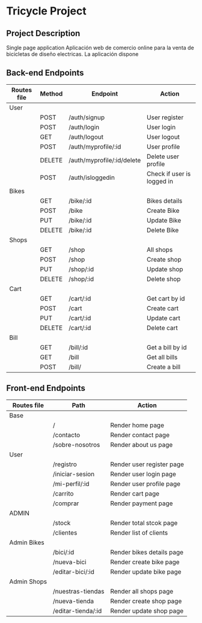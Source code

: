 # Tricycle Project

## Project Description
Single page application
Aplicación web de comercio online para la venta de bicicletas de diseño electricas. La aplicación dispone



## Back-end Endpoints

| Routes file | Method                    | Endpoint                   | Action                                           | 
| ----------- | ------------------------- | ----------------           |------------------------------------------------- |
| User 
|             | POST                      | /auth/signup               | User register                                    |
|             | POST                      | /auth/login                | User login                                       |
|             | GET                       | /auth/logout               | User logout                                      |
|             | POST                      | /auth/myprofile/:id        | User profile                                     |
|             | DELETE                    | /auth/myprofile/:id/delete | Delete user profile                              |
|             | POST                      | /auth/isloggedin           | Check if user is logged in                       |
| Bikes
|             | GET                       | /bike/:id                  | Bikes details                                    |
|             | POST                      | /bike                      | Create Bike                                      |
|             | PUT                       | /bike/:id                  | Update Bike                                      |
|             | DELETE                    | /bike/:id                  | Delete Bike                                      |
| Shops
|             | GET                       | /shop                      | All shops                                        |
|             | POST                      | /shop                      | Create shop                                      |
|             | PUT                       | /shop/:id                  | Update shop                                      |
|             | DELETE                    | /shop/:id                  | Delete shop                                      |
| Cart
|             | GET                       | /cart/:id                  | Get cart by id                                   |
|             | POST                      | /cart                      | Create cart                                      |
|             | PUT                       | /cart/:id                  | Update cart                                      |
|             | DELETE                    | /cart/:id                  | Delete cart                                      |
| Bill
|             | GET                       | /bill/:id                  | Get a bill by id                                 |
|             | GET                       | /bill                      | Get all bills                                    |
|             | POST                      | /bill/                     | Create a bill                                    |



## Front-end Endpoints

| Routes file | Path                       | Action                                            | 
| ----------- | -------------------------- |-------------------------------------------------- |
| Base 
|             | /                          | Render home page                                  |
|             | /contacto                  | Render contact page                               |
|             | /sobre-nosotros            | Render about us page                              |
| User                                                                                                          
|             | /registro                  | Render user register page                         |
|             | /iniciar-sesion            | Render user login page                            |
|             | /mi-perfil/:id             | Render user profile  page                         |
|             | /carrito                   | Render cart page                                  |
|             | /comprar                   | Render payment page                               |
| ADMIN
|             | /stock                     | Render total stcok page                           |
|             | /clientes                  | Render list of clients                            |
| Admin Bikes
|             | /bici/:id                  | Render bikes details page                         |
|             | /nueva-bici                | Render create bike page                           |
|             | /editar-bici/:id           | Render update bike page                           |
| Admin Shops
|             | /nuestras-tiendas          | Render all shops page                             |
|             | /nueva-tienda              | Render create shop page                           |
|             | /editar-tienda/:id         | Render update shop page                           |
